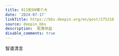 ```yaml
---
title: 911和99哪个大
date: '2024-07-17'
linkTitle: https://bbs.deepin.org/en/post/275216
source: deepin_bbs
description:  乾豫恒益 
disable_comments: true
---
```

智谱清言
